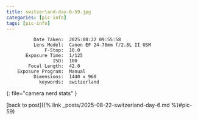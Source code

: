 ```yaml
---
title: switzerland-day-6-59.jpg
categories: [pic-info]
tags: [pic-info]
---
```


```text
          Date Taken:  2025:08:22 09:55:58
          Lens Model:  Canon EF 24-70mm f/2.8L II USM
              F-Stop:  10.0
       Exposure Time:  1/125
                 ISO:  100
        Focal Length:  42.0
    Exposure Program:  Manual
          Dimensions:  1440 x 960
            keywords:  switzerland
```
{: file="camera nerd stats" }

[back to post]({% link _posts/2025-08-22-switzerland-day-6.md %}#pic-59)